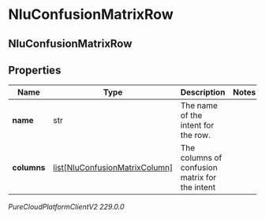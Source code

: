 # NluConfusionMatrixRow

## NluConfusionMatrixRow

## Properties

|Name | Type | Description | Notes|
|------------ | ------------- | ------------- | -------------|
| **name** | str | The name of the intent for the row. | |
| **columns** | [list[NluConfusionMatrixColumn]](NluConfusionMatrixColumn) | The columns of confusion matrix for the intent | |



_PureCloudPlatformClientV2 229.0.0_
